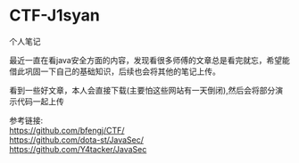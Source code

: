 # CTF-J1syan
 个人笔记

最近一直在看java安全方面的内容，发现看很多师傅的文章总是看完就忘，希望能借此巩固一下自己的基础知识，后续也会将其他的笔记上传。</br>

看到一些好文章，本人会直接下载(主要怕这些网站有一天倒闭),然后会将部分演示代码一起上传



参考链接:</br>
https://github.com/bfengj/CTF/</br>
https://github.com/dota-st/JavaSec/</br>
https://github.com/Y4tacker/JavaSec
